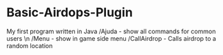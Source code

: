 # Basic-Airdops-Plugin
My first program written in Java
/Ajuda - show all commands for common users \n
/Menu - show in game side menu
/CallAirdrop - Calls airdrop to a random location
